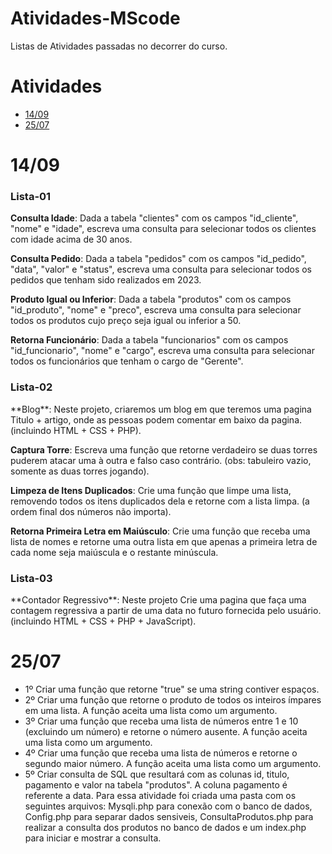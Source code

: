 # Atividades-MScode
Listas de Atividades passadas no decorrer do curso.

# Atividades
* [14/09](#1409)
* [25/07](#2507)

 # 14/09
  <h3>Lista-01 </h3>
   
  **Consulta Idade**: Dada a tabela "clientes" com os campos "id_cliente", "nome" e
    "idade", escreva uma consulta para selecionar todos os clientes
    com idade acima de 30 anos.

  **Consulta  Pedido**: Dada a tabela "pedidos" com os campos "id_pedido", "data",
    "valor" e "status", escreva uma consulta para selecionar todos os
    pedidos que tenham sido realizados em 2023.

  **Produto Igual ou Inferior**: Dada a tabela "produtos" com os campos "id_produto", "nome"
    e "preco", escreva uma consulta para selecionar todos os produtos
    cujo preço seja igual ou inferior a 50.

  **Retorna Funcionário**: Dada a tabela "funcionarios" com os campos "id_funcionario",
    "nome" e "cargo", escreva uma consulta para selecionar todos os
    funcionários que tenham o cargo de "Gerente".

  <h3>Lista-02 </h3>
  **Blog**: Neste projeto, criaremos um blog em que teremos uma
    pagina Titulo + artigo, onde as pessoas podem comentar em baixo da
    pagina. (incluindo HTML + CSS + PHP).

 **Captura Torre**: Escreva uma função que retorne verdadeiro se
   duas torres puderem atacar uma à outra e falso caso contrário. (obs:
   tabuleiro vazio, somente as duas torres jogando).

 **Limpeza de Itens Duplicados**: Crie uma função que limpe uma lista, removendo
   todos os itens duplicados dela e retorne com a lista limpa. (a ordem
   final dos números não importa).

 **Retorna Primeira Letra em Maiúsculo**: Crie uma função que receba uma
   lista de nomes e retorne uma outra lista em que apenas a primeira
   letra de cada nome seja maiúscula e o restante minúscula.

  <h3>Lista-03 </h3>
 **Contador Regressivo**: Neste projeto Crie uma pagina que faça uma contagem
   regressiva a partir de uma data no futuro fornecida pelo usuário.
   (incluindo HTML + CSS + PHP + JavaScript).

 # 25/07
* 1º Criar uma função que retorne "true" se uma string contiver espaços.
* 2º Criar uma função  que retorne o produto de todos os inteiros ímpares em uma lista. A função aceita uma lista como um
argumento.
* 3º Criar uma função que receba uma lista de números entre 1 e 10
(excluindo um número) e retorne o número ausente. A função aceita uma lista como um argumento.
* 4º Criar uma função que receba uma lista de números e retorne o
segundo maior número. A função aceita uma lista como um
argumento.
* 5º Criar consulta de SQL que resultará com as colunas id, titulo, pagamento e valor na tabela "produtos". A coluna pagamento é referente a data.
  Para essa atividade foi criada uma pasta com os seguintes arquivos: Mysqli.php para conexão com o banco de dados, Config.php para separar dados sensiveis, ConsultaProdutos.php para realizar a consulta dos produtos no banco de dados e um index.php para iniciar e mostrar a consulta.
